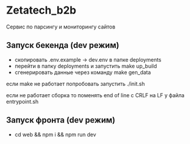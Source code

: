 # Zetatech_b2b
Сервис по парсингу и мониторингу сайтов

## Запуск бекенда (dev режим)

- скопировать \.env.example -> dev.env в папке deployments
- перейти в папку deployments и запустить make up_build
- сгенерировать данные через команду make gen_data

если make не работает попробовать запустить \./init.sh

если не работает сборка то поменять end of line с CRLF на LF у файла entrypoint.sh

## Запуск фронта (dev режим)
- cd web && npm i && npm run dev